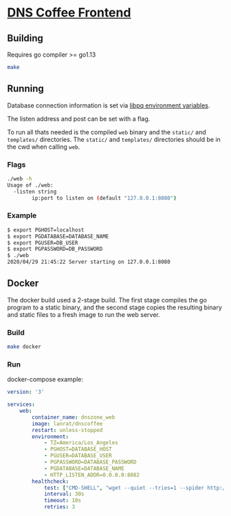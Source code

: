 # [DNS Coffee Frontend](https://dns.coffee)

## Building

Requires go compiler >= go1.13

```sh
make
```

## Running

Database connection information is set via [libpq environment variables](https://www.postgresql.org/docs/current/libpq-envars.html).

The listen address and post can be set with a flag.

To run all thats needed is the compiled `web` binary and the `static/` and `templates/` directories. The `static/` and `templates/` directories should be in the cwd when calling `web`.

### Flags

```sh
./web -h
Usage of ./web:
  -listen string
        ip:port to listen on (default "127.0.0.1:8080")
```

### Example

```sh
$ export PGHOST=localhost
$ export PGDATABASE=DATABASE_NAME
$ export PGUSER=DB_USER
$ export PGPASSWORD=DB_PASSWORD
$ ./web
2020/04/29 21:45:22 Server starting on 127.0.0.1:8080
```

## Docker

The docker build used a 2-stage build. The first stage compiles the go program to a static binary, and the second stage copies the resulting binary and static files to a fresh image to run the web server.

### Build

```sh
make docker
```

### Run

docker-compose example:

```yaml
version: '3'

services:
    web:
        container_name: dnszone_web
        image: lanrat/dnscoffee
        restart: unless-stopped
        environment:
            - TZ=America/Los_Angeles
            - PGHOST=DATABASE_HOST
            - PGUSER=DATABASE_USER
            - PGPASSWORD=DATABASE_PASSWORD
            - PGDATABASE=DATABASE_NAME
            - HTTP_LISTEN_ADDR=0.0.0.0:8082
        healthcheck:
            test: ["CMD-SHELL", "wget --quiet --tries=1 --spider http://localhost:8082/ || exit 1"]
            interval: 30s
            timeout: 10s
            retries: 3
```
